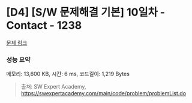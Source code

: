 # [D4] [S/W 문제해결 기본] 10일차 - Contact - 1238 

[문제 링크](https://swexpertacademy.com/main/code/problem/problemDetail.do?contestProbId=AV15B1cKAKwCFAYD) 

### 성능 요약

메모리: 13,600 KB, 시간: 6 ms, 코드길이: 1,219 Bytes



> 출처: SW Expert Academy, https://swexpertacademy.com/main/code/problem/problemList.do